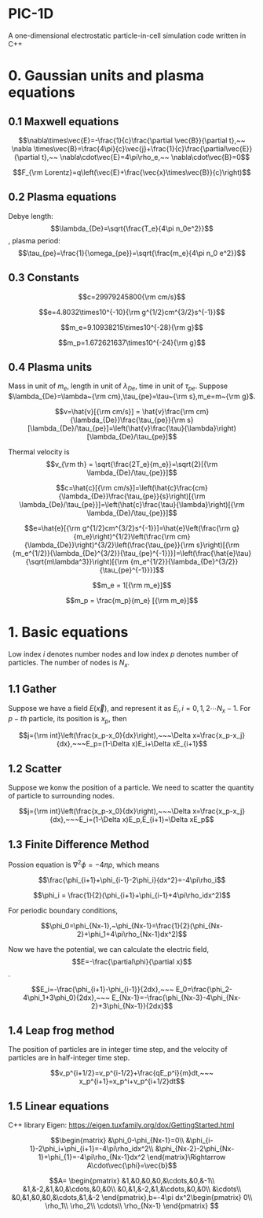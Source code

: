 # PIC-1D
A one-dimensional electrostatic particle-in-cell simulation code written in C++
# 0. Gaussian units and plasma equations
## 0.1 Maxwell equations

$$\nabla\times\vec{E}=-\frac{1}{c}\frac{\partial \vec{B}}{\partial t},~~ \nabla \times\vec{B}=\frac{4\pi}{c}\vec{j}+\frac{1}{c}\frac{\partial\vec{E}}{\partial t},~~ \nabla\cdot\vec{E}=4\pi\rho_e,~~ \nabla\cdot\vec{B}=0$$

$$F_{\rm Lorentz}=q\left(\vec{E}+\frac{\vec{x}\times\vec{B}}{c}\right)$$

## 0.2 Plasma equations

Debye length: $$\lambda_{De}=\sqrt{\frac{T_e}{4\pi n_0e^2}}$$, plasma period: $$\tau_{pe}=\frac{1}{\omega_{pe}}=\sqrt{\frac{m_e}{4\pi n_0 e^2}}$$

## 0.3 Constants
$$c=29979245800{\rm cm/s}$$

$$e=4.8032\times10^{-10}{\rm g^{1/2}cm^{3/2}s^{-1}}$$

$$m_e=9.10938215\times10^{-28}{\rm g}$$

$$m_p=1.672621637\times10^{-24}{\rm g}$$

## 0.4 Plasma units

Mass in unit of $m_e$, length in unit of $\lambda_{De}$, time in unit of $\tau_{pe}$. Suppose $\lambda_{De}=\lambda~{\rm cm},\tau_{pe}=\tau~{\rm s},m_e=m~{\rm g}$. 

$$v=\hat{v}[{\rm cm/s}] = \hat{v}\frac{\rm cm}{\lambda_{De}}\frac{\tau_{pe}}{\rm s}[\lambda_{De}/\tau_{pe}]=\left(\hat{v}\frac{\tau}{\lambda}\right)[\lambda_{De}/\tau_{pe}]$$

Thermal velocity is $$v_{\rm th}  = \sqrt{\frac{2T_e}{m_e}}=\sqrt{2}[{\rm \lambda_{De}/\tau_{pe}}]$$

$$c=\hat{c}[{\rm cm/s}]=\left(\hat{c}\frac{cm}{\lambda_{De}}\frac{\tau_{pe}}{s}\right)[{\rm \lambda_{De}/\tau_{pe}}]=\left(\hat{c}\frac{\tau}{\lambda}\right)[{\rm \lambda_{De}/\tau_{pe}}]$$

$$e=\hat{e}[{\rm g^{1/2}cm^{3/2}s^{-1}}]=\hat{e}\left(\frac{\rm g}{m_e}\right)^{1/2}\left(\frac{\rm cm}{\lambda_{De}}\right)^{3/2}\left(\frac{\tau_{pe}}{\rm s}\right)[{\rm {m_e^{1/2}}{\lambda_{De}^{3/2}}{\tau_{pe}^{-1}}}]=\left(\frac{\hat{e}\tau}{\sqrt{m\lambda^3}}\right)[{\rm {m_e^{1/2}}{\lambda_{De}^{3/2}}{\tau_{pe}^{-1}}}]$$

$$m_e = 1[{\rm m_e}]$$

$$m_p = \frac{m_p}{m_e} [{\rm m_e}]$$

# 1. Basic equations
Low index $i$ denotes number nodes and low index $p$ denotes number of particles. The number of nodes is $N_x$.
## 1.1 Gather
Suppose we have a field $E(\vec{x})$, and represent it as $E_i,i=0,1,2\cdots N_x-1$. For $p-th$ particle, its position is $x_p$, then

$$j={\rm int}\left(\frac{x_p-x_0}{dx}\right),~~~\Delta x=\frac{x_p-x_j}{dx},~~~E_p=(1-\Delta x)E_i+\Delta xE_{i+1}$$

## 1.2 Scatter
Suppose we konw the position of a particle. We need to scatter the quantity of particle to surrounding nodes.

$$j={\rm int}\left(\frac{x_p-x_0}{dx}\right),~~~\Delta x=\frac{x_p-x_j}{dx},~~~E_i=(1-\Delta x)E_p,E_{i+1}=\Delta xE_p$$

## 1.3 Finite Difference Method
Possion equation is $\nabla^2\phi=-4\pi\rho$, which means

$$\frac{\phi_{i+1}+\phi_{i-1}-2\phi_i}{dx^2}=-4\pi\rho_i$$

$$\phi_i = \frac{1}{2}(\phi_{i+1}+\phi_{i-1}+4\pi\rho_idx^2)$$

For periodic boundary conditions, 

$$\phi_0=\phi_{Nx-1},~\phi_{Nx-1}=\frac{1}{2}(\phi_{Nx-2}+\phi_1+4\pi\rho_{Nx-1}dx^2)$$

Now we have the potential, we can calculate the electric field, $$E=-\frac{\partial\phi}{\partial x}$$.

$$E_i=-\frac{\phi_{i+1}-\phi_{i-1}}{2dx},~~~ E_0=\frac{\phi_2-4\phi_1+3\phi_0}{2dx},~~~ E_{Nx-1}=-\frac{\phi_{Nx-3}-4\phi_{Nx-2}+3\phi_{Nx-1}}{2dx}$$

## 1.4 Leap frog method
The position of particles are in integer time step, and the velocity of particles are in half-integer time step.

$$v_p^{i+1/2}=v_p^{i-1/2}+\frac{qE_p^i}{m}dt,~~~ x_p^{i+1}=x_p^i+v_p^{i+1/2}dt$$

## 1.5 Linear equations
C++ library Eigen: https://eigen.tuxfamily.org/dox/GettingStarted.html

$$\begin{matrix}
&\phi_0-\phi_{Nx-1}=0\\
&\phi_{i-1}-2\phi_i+\phi_{i+1}=-4\pi\rho_idx^2\\
&\phi_{Nx-2}-2\phi_{Nx-1}+\phi_{1}=-4\pi\rho_{Nx-1}dx^2
\end{matrix}\Rightarrow A\cdot\vec{\phi}=\vec{b}$$

$$A=
\begin{pmatrix}
&1,&0,&0,&0,&\cdots,&0,&-1\\
&1,&-2,&1,&0,&\cdots,&0,&0\\
&0,&1,&-2,&1,&\cdots,&0,&0\\
&\cdots\\
&0,&1,&0,&0,&\cdots,&1,&-2
\end{pmatrix},b=-4\pi dx^2\begin{pmatrix}
0\\
\rho_1\\
\rho_2\\
\cdots\\
\rho_{Nx-1}
\end{pmatrix}
$$
